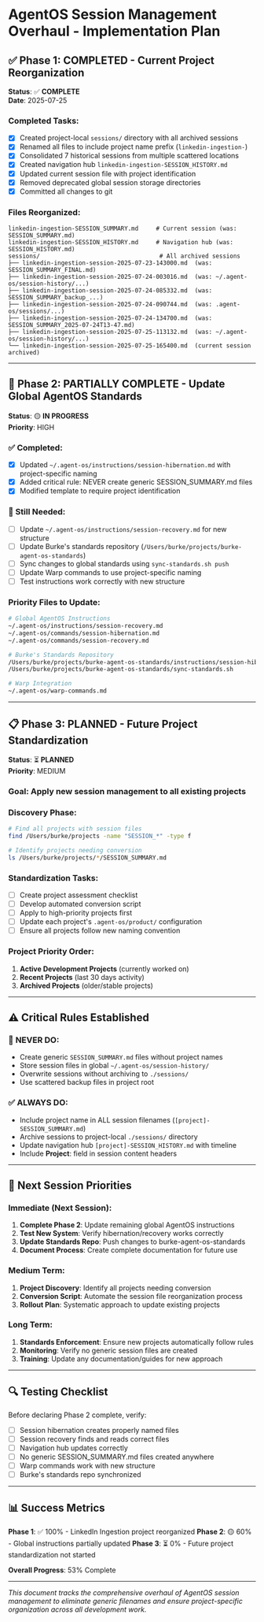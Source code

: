 # AgentOS Session Management Overhaul - Implementation Plan

## ✅ **Phase 1: COMPLETED** - Current Project Reorganization

**Status**: ✅ **COMPLETE**  
**Date**: 2025-07-25

### Completed Tasks:
- [x] Created project-local `sessions/` directory with all archived sessions
- [x] Renamed all files to include project name prefix (`linkedin-ingestion-`)
- [x] Consolidated 7 historical sessions from multiple scattered locations
- [x] Created navigation hub `linkedin-ingestion-SESSION_HISTORY.md` 
- [x] Updated current session file with project identification
- [x] Removed deprecated global session storage directories
- [x] Committed all changes to git

### Files Reorganized:
```
linkedin-ingestion-SESSION_SUMMARY.md     # Current session (was: SESSION_SUMMARY.md)
linkedin-ingestion-SESSION_HISTORY.md     # Navigation hub (was: SESSION_HISTORY.md)
sessions/                                  # All archived sessions
├── linkedin-ingestion-session-2025-07-23-143000.md  (was: SESSION_SUMMARY_FINAL.md)
├── linkedin-ingestion-session-2025-07-24-003016.md  (was: ~/.agent-os/session-history/...)
├── linkedin-ingestion-session-2025-07-24-085332.md  (was: SESSION_SUMMARY_backup_...)
├── linkedin-ingestion-session-2025-07-24-090744.md  (was: .agent-os/sessions/...)
├── linkedin-ingestion-session-2025-07-24-134700.md  (was: SESSION_SUMMARY_2025-07-24T13-47.md)
├── linkedin-ingestion-session-2025-07-25-113132.md  (was: ~/.agent-os/session-history/...)
└── linkedin-ingestion-session-2025-07-25-165400.md  (current session archived)
```

---

## 🔄 **Phase 2: PARTIALLY COMPLETE** - Update Global AgentOS Standards

**Status**: 🟡 **IN PROGRESS**  
**Priority**: HIGH

### ✅ Completed:
- [x] Updated `~/.agent-os/instructions/session-hibernation.md` with project-specific naming
- [x] Added critical rule: NEVER create generic SESSION_SUMMARY.md files
- [x] Modified template to require project identification

### 🔄 Still Needed:
- [ ] Update `~/.agent-os/instructions/session-recovery.md` for new structure
- [ ] Update Burke's standards repository (`/Users/burke/projects/burke-agent-os-standards`)
- [ ] Sync changes to global standards using `sync-standards.sh push`
- [ ] Update Warp commands to use project-specific naming
- [ ] Test instructions work correctly with new structure

### Priority Files to Update:
```bash
# Global AgentOS Instructions
~/.agent-os/instructions/session-recovery.md
~/.agent-os/commands/session-hibernation.md
~/.agent-os/commands/session-recovery.md

# Burke's Standards Repository  
/Users/burke/projects/burke-agent-os-standards/instructions/session-hibernation.md
/Users/burke/projects/burke-agent-os-standards/sync-standards.sh

# Warp Integration
~/.agent-os/warp-commands.md
```

---

## 📋 **Phase 3: PLANNED** - Future Project Standardization

**Status**: ⏳ **PLANNED**  
**Priority**: MEDIUM

### Goal: Apply new session management to all existing projects

### Discovery Phase:
```bash
# Find all projects with session files
find /Users/burke/projects -name "SESSION_*" -type f

# Identify projects needing conversion
ls /Users/burke/projects/*/SESSION_SUMMARY.md
```

### Standardization Tasks:
- [ ] Create project assessment checklist
- [ ] Develop automated conversion script
- [ ] Apply to high-priority projects first
- [ ] Update each project's `.agent-os/product/` configuration
- [ ] Ensure all projects follow new naming convention

### Project Priority Order:
1. **Active Development Projects** (currently worked on)
2. **Recent Projects** (last 30 days activity)  
3. **Archived Projects** (older/stable projects)

---

## ⚠️ **Critical Rules Established**

### 🚫 **NEVER DO:**
- Create generic `SESSION_SUMMARY.md` files without project names
- Store session files in global `~/.agent-os/session-history/`
- Overwrite sessions without archiving to `./sessions/`
- Use scattered backup files in project root

### ✅ **ALWAYS DO:**
- Include project name in ALL session filenames (`[project]-SESSION_SUMMARY.md`)
- Archive sessions to project-local `./sessions/` directory
- Update navigation hub `[project]-SESSION_HISTORY.md` with timeline  
- Include **Project**: field in session content headers

---

## 🎯 **Next Session Priorities**

### Immediate (Next Session):
1. **Complete Phase 2**: Update remaining global AgentOS instructions
2. **Test New System**: Verify hibernation/recovery works correctly  
3. **Update Standards Repo**: Push changes to burke-agent-os-standards
4. **Document Process**: Create complete documentation for future use

### Medium Term:
1. **Project Discovery**: Identify all projects needing conversion
2. **Conversion Script**: Automate the session file reorganization process
3. **Rollout Plan**: Systematic approach to update existing projects

### Long Term:
1. **Standards Enforcement**: Ensure new projects automatically follow rules
2. **Monitoring**: Verify no generic session files are created
3. **Training**: Update any documentation/guides for new approach

---

## 🔍 **Testing Checklist**

Before declaring Phase 2 complete, verify:
- [ ] Session hibernation creates properly named files
- [ ] Session recovery finds and reads correct files
- [ ] Navigation hub updates correctly
- [ ] No generic SESSION_SUMMARY.md files created anywhere
- [ ] Warp commands work with new structure
- [ ] Burke's standards repo synchronized

---

## 📊 **Success Metrics**

**Phase 1**: ✅ 100% - LinkedIn Ingestion project reorganized
**Phase 2**: 🟡 60% - Global instructions partially updated
**Phase 3**: ⏳ 0% - Future project standardization not started

**Overall Progress**: 53% Complete

---

*This document tracks the comprehensive overhaul of AgentOS session management to eliminate generic filenames and ensure project-specific organization across all development work.*
